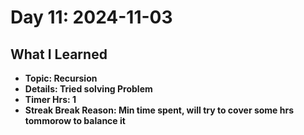 # Day 11: 2024-11-03

## What I Learned
- **Topic: Recursion**
- **Details: Tried solving Problem**
- **Timer Hrs: 1**
- **Streak Break Reason: Min time spent, will try to cover some hrs tommorow to balance it**